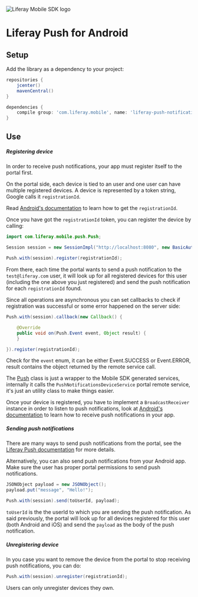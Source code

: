![Liferay Mobile SDK logo](../../../logo.png)

# Liferay Push for Android

## Setup

Add the library as a dependency to your project:

```groovy
repositories {
	jcenter()
	mavenCentral()
}

dependencies {
	compile group: 'com.liferay.mobile', name: 'liferay-push-notifications-portlet-android-sdk', version: '6.2.0.+'
}
```

## Use

##### Registering device

In order to receive push notifications, your app must register itself to the portal first.

On the portal side, each device is tied to an user and one user can have multiple registered devices. A device is represented by a token string, Google calls it `registrationId`.

Read [Android's documentation](http://developer.android.com/google/gcm/client.html) to learn how to get the `registrationId`.

Once you have got the `registrationId` token, you can register the device by calling:


```java
import com.liferay.mobile.push.Push;

Session session = new SessionImpl("http://localhost:8080", new BasicAuthentication("test@liferay.com", "test"));

Push.with(session).register(registrationId);
```

From there, each time the portal wants to send a push notification to the `test@liferay.com` user, it will look up for all registered devices for this user (including the one above you just registered) and send the push notification for each `registrationId` found.

Since all operations are asynchronous you can set callbacks to check if registration was successful or some error happened on the server side:

```java
Push.with(session).callback(new Callback() {

	@Override
	public void on(Push.Event event, Object result) {
	}

}).register(registrationId);
```

Check for the `event` enum, it can be either Event.SUCCESS or Event.ERROR, result contains the object returned by the remote service call.

The [Push](src/main/java/com/liferay/mobile/push/Push.java) class is just a wrapper to the Mobile SDK generated services, internally it calls the `PushNotificationsDeviceService` portal remote service, it's just an utility class to make things easier.

Once your device is registered, you have to implement a `BroadcastReceiver` instance in order to listen to push notifications, look at [Android's documentation](http://developer.android.com/google/gcm/client.html#sample-receive) to learn how to receive push notifications in your app.

##### Sending push notifications

There are many ways to send push notifications from the portal, see the [Liferay Push documentation](../README.md) for more details.

Alternatively, you can also send push notifications from your Android app. Make sure the user has proper portal permissions to send push notifications.

```java
JSONObject payload = new JSONObject();
payload.put("message", "Hello!");

Push.with(session).send(toUserId, payload);
```

`toUserId` is the the userId to which you are sending the push notification. As said previously, the portal will look up for all devices registered for this user (both Android and iOS) and send the `payload` as the body of the push notification.

##### Unregistering device


In you case you want to remove the device from the portal to stop receiving push notifications, you can do:

```java
Push.with(session).unregister(registrationId);
```

Users can only unregister devices they own.
